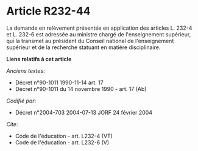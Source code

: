 # Article R232-44

La demande en relèvement présentée en application des articles L. 232-4 et L. 232-6 est adressée au ministre chargé de
l'enseignement supérieur, qui la transmet au président du Conseil national de l'enseignement supérieur et de la recherche
statuant en matière disciplinaire.

**Liens relatifs à cet article**

_Anciens textes_:

  - Décret n°90-1011 1990-11-14 art. 17
  - Décret n°90-1011 du 14 novembre 1990 - art. 17 (Ab)

_Codifié par_:

  - Décret n°2004-703 2004-07-13 JORF 24 février 2004

_Cite_:

  - Code de l'éducation - art. L232-4 (VT)
  - Code de l'éducation - art. L232-6 (V)
